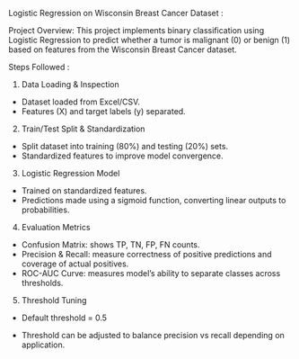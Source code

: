 Logistic Regression on Wisconsin Breast Cancer Dataset :

Project Overview:
This project implements binary classification using Logistic Regression to predict whether a tumor is malignant (0) or benign (1) based on features from the Wisconsin Breast Cancer dataset.

Steps Followed :

1. Data Loading & Inspection
  * Dataset loaded from Excel/CSV.
  * Features (X) and target labels (y) separated.

2. Train/Test Split & Standardization
  * Split dataset into training (80%) and testing (20%) sets.
  * Standardized features to improve model convergence.

3. Logistic Regression Model
  * Trained on standardized features.
  * Predictions made using a sigmoid function, converting linear outputs to probabilities.

4. Evaluation Metrics
  * Confusion Matrix: shows TP, TN, FP, FN counts.
  * Precision & Recall: measure correctness of positive predictions and coverage of actual positives.
  * ROC-AUC Curve: measures model’s ability to separate classes across thresholds.

5. Threshold Tuning
  * Default threshold = 0.5

* Threshold can be adjusted to balance precision vs recall depending on application.
